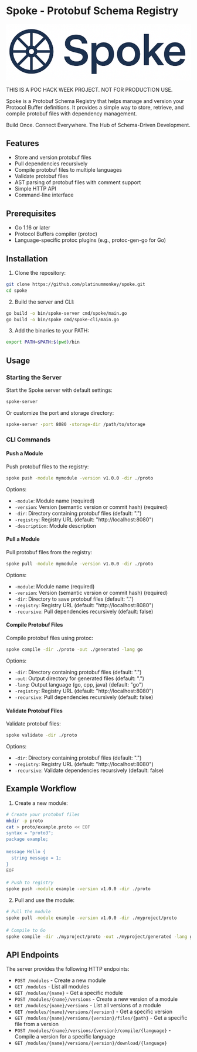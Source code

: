 # Spoke - Protobuf Schema Registry

![Spoke Logo](./web/public/logos/logo_main.png)

THIS IS A POC HACK WEEK PROJECT. NOT FOR PRODUCTION USE.

Spoke is a Protobuf Schema Registry that helps manage and version your Protocol Buffer definitions. It provides a simple way to store, retrieve, and compile protobuf files with dependency management.

Build Once. Connect Everywhere. The Hub of Schema-Driven Development.


## Features

- Store and version protobuf files
- Pull dependencies recursively
- Compile protobuf files to multiple languages
- Validate protobuf files
- AST parsing of protobuf files with comment support
- Simple HTTP API
- Command-line interface

## Prerequisites

- Go 1.16 or later
- Protocol Buffers compiler (protoc)
- Language-specific protoc plugins (e.g., protoc-gen-go for Go)

## Installation

1. Clone the repository:
```bash
git clone https://github.com/platinummonkey/spoke.git
cd spoke
```

2. Build the server and CLI:
```bash
go build -o bin/spoke-server cmd/spoke/main.go
go build -o bin/spoke cmd/spoke-cli/main.go
```

3. Add the binaries to your PATH:
```bash
export PATH=$PATH:$(pwd)/bin
```

## Usage

### Starting the Server

Start the Spoke server with default settings:
```bash
spoke-server
```

Or customize the port and storage directory:
```bash
spoke-server -port 8080 -storage-dir /path/to/storage
```

### CLI Commands

#### Push a Module

Push protobuf files to the registry:
```bash
spoke push -module mymodule -version v1.0.0 -dir ./proto
```

Options:
- `-module`: Module name (required)
- `-version`: Version (semantic version or commit hash) (required)
- `-dir`: Directory containing protobuf files (default: ".")
- `-registry`: Registry URL (default: "http://localhost:8080")
- `-description`: Module description

#### Pull a Module

Pull protobuf files from the registry:
```bash
spoke pull -module mymodule -version v1.0.0 -dir ./proto
```

Options:
- `-module`: Module name (required)
- `-version`: Version (semantic version or commit hash) (required)
- `-dir`: Directory to save protobuf files (default: ".")
- `-registry`: Registry URL (default: "http://localhost:8080")
- `-recursive`: Pull dependencies recursively (default: false)

#### Compile Protobuf Files

Compile protobuf files using protoc:
```bash
spoke compile -dir ./proto -out ./generated -lang go
```

Options:
- `-dir`: Directory containing protobuf files (default: ".")
- `-out`: Output directory for generated files (default: ".")
- `-lang`: Output language (go, cpp, java) (default: "go")
- `-registry`: Registry URL (default: "http://localhost:8080")
- `-recursive`: Pull dependencies recursively (default: false)

#### Validate Protobuf Files

Validate protobuf files:
```bash
spoke validate -dir ./proto
```

Options:
- `-dir`: Directory containing protobuf files (default: ".")
- `-registry`: Registry URL (default: "http://localhost:8080")
- `-recursive`: Validate dependencies recursively (default: false)

## Example Workflow

1. Create a new module:
```bash
# Create your protobuf files
mkdir -p proto
cat > proto/example.proto << EOF
syntax = "proto3";
package example;

message Hello {
  string message = 1;
}
EOF

# Push to registry
spoke push -module example -version v1.0.0 -dir ./proto
```

2. Pull and use the module:
```bash
# Pull the module
spoke pull -module example -version v1.0.0 -dir ./myproject/proto

# Compile to Go
spoke compile -dir ./myproject/proto -out ./myproject/generated -lang go
```

## API Endpoints

The server provides the following HTTP endpoints:

- `POST /modules` - Create a new module
- `GET /modules` - List all modules
- `GET /modules/{name}` - Get a specific module
- `POST /modules/{name}/versions` - Create a new version of a module
- `GET /modules/{name}/versions` - List all versions of a module
- `GET /modules/{name}/versions/{version}` - Get a specific version
- `GET /modules/{name}/versions/{version}/files/{path}` - Get a specific file from a version
- `POST /modules/{name}/versions/{version}/compile/{language}` - Compile a version for a specific language
- `GET /modules/{name}/versions/{version}/download/{language}`